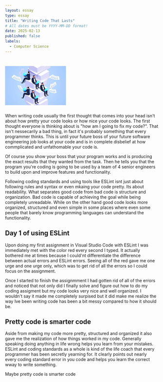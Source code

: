 ```yaml
---
layout: essay
type: essay
title: "Writing Code That Lasts"
# All dates must be YYYY-MM-DD format!
date: 2025-02-13
published: false
labels:
  - Computer Science
---
```


# <img width="200px" class="rounded float-start pe-4" src="../img/codingsstan.jpg">


When writing code usually the first thought that comes into your head isn't about how pretty your code looks or how nice your code looks. The first thought everyone is thinking about is "how am I going to fix my code?". That isn't nessecarily a bad thing, in fact it's probably something that every programmer thinks. This is until your future boss of your future software engineering job looks at your code and is in complete disbelief at how commplicated and unfathomable your code is.

Of course you show your boss that your program works and is producing the exact results that they wanted from the task. Then he tells you that the program you're coding is going to be used by a team of 4 senior engineers to build upon and improve features and functionality.

Following coding standards and using tools like ESLint isnt just about following rules and syntax or even mkaing your code pretty. Its about readability. What separates good code from bad code is structure and organization. Bad code is capable of achieving the goal while being completely unreadable. While on the other hand good code looks more organized, structured and even simple in some places where even some people that barely know programming languages can understand the functionality. 


## Day 1 of using ESLint

Upon doing my first assignment in Visual Studio Code with ESLint I was immediately met with the color red every second I typed. It actually bothered me at times because I could'nt differentiate the difference between actual errors and ESLint errors. Seeing all of the red gave me one urge and one urge only, which was to get rid of all the errors so I could focus on the assignment.

Once I started to finish the assignmment I had gotten rid of all of the errors and noticed that not only did I finally solve and figure out how to do my coding assigment but my code looks very nice and well organized. I wouldn't say it made me completely surpised but it did make me realize the way Ive been writing code has been a bit messy compared to how it should be.


## Pretty code is smarter code

Aside from making my code more pretty, structured and organized it also gave me the realization of how things worked in my code. Generally speaking doing anything in life wrong helps you learn from your mistakes. ESLint and coding standards as a whole is kind of the life coach that every programmer has been secretly yearning for. It clearly points out nearly every coding standard error in you code and helps you learn the correct wway to write something. 

Maybe pretty code is smarter code


